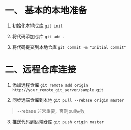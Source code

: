 # 一、 基本的本地准备
1. 初始化本地仓库
`git init`

2. 将代码添加仓库
`git add .`

3. 将代码提交到本地仓库
`git commit -m "Initial commit"`

# 二、远程仓库连接
1. 添加远程仓库
`git remote add origin http://your_remote_git_server/sample.git`

2. 同步远端仓库到本地
`git pull --rebase origin master`

> --rebase 非常重要，否则pull失败

3. 推送代码到远端仓库
`git push origin master`
